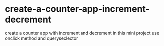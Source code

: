 # create-a-counter-app-increment-decrement
create a counter app with increment and decrement 
in this mini project use onclick method and queryseclector
